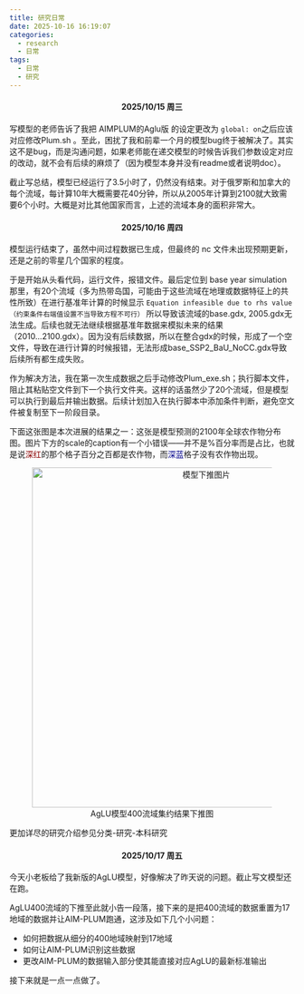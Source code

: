 ```yaml
---
title: 研究日常
date: 2025-10-16 16:19:07
categories:
  - research
  - 日常
tags:
  - 日常
  - 研究
---
```

<h4 id="20251015" style="text-align:center; font-weight:bold;">2025/10/15 周三</h4>

写模型的老师告诉了我把 AIMPLUM的Aglu版 的设定更改为 `global: on`之后应该对应修改Plum.sh 。至此，困扰了我和前辈一个月的模型bug终于被解决了。其实这不是bug，而是沟通问题，如果老师能在递交模型的时候告诉我们参数设定对应的改动，就不会有后续的麻烦了（因为模型本身并没有readme或者说明doc）。

截止写总结，模型已经运行了3.5小时了，仍然没有结束。对于俄罗斯和加拿大的每个流域，每计算10年大概需要花40分钟，所以从2005年计算到2100就大致需要6个小时。大概是对比其他国家而言，上述的流域本身的面积非常大。

<h4 id="20251016" style="text-align:center; font-weight:bold;">2025/10/16 周四</h4>

模型运行结束了，虽然中间过程数据已生成，但最终的 nc 文件未出现预期更新，还是之前的零星几个国家的程度。

于是开始从头看代码，运行文件，报错文件。最后定位到 base year simulation那里，有20个流域（多为热带岛国，可能由于这些流域在地理或数据特征上的共性所致）在进行基准年计算的时候显示 `Equation infeasible due to rhs value （约束条件右端值设置不当导致方程不可行）` 所以导致该流域的base.gdx, 2005.gdx无法生成。后续也就无法继续根据基准年数据来模拟未来的结果（2010...2100.gdx）。因为没有后续数据，所以在整合gdx的时候，形成了一个空文件，导致在进行计算的时候报错，无法形成base_SSP2_BaU_NoCC.gdx导致后续所有都生成失败。

作为解决方法，我在第一次生成数据之后手动修改Plum_exe.sh；执行脚本文件，阻止其粘贴空文件到下一个执行文件夹。这样的话虽然少了20个流域，但是模型可以执行到最后并输出数据。后续计划加入在执行脚本中添加条件判断，避免空文件被复制至下一阶段目录。

下面这张图是本次进展的结果之一：这张是模型预测的2100年全球农作物分布图。图片下方的scale的caption有一个小错误——并不是%百分率而是占比，也就是说<span style="color:darkred;">深红</span>的那个格子百分之百都是农作物，而<span style="color:darkblue;">深蓝</span>格子没有农作物出现。
<figure style="text-align:center">
  <img src="/images/251016r.png" width="600" alt="模型下推图片">
  <figcaption>AgLU模型400流域集约结果下推图</figcaption>
</figure>
更加详尽的研究介绍参见分类-研究-本科研究


<h4 id="20251017" style="text-align:center; font-weight:bold;">2025/10/17 周五</h4>

今天小老板给了我新版的AgLU模型，好像解决了昨天说的问题。截止写文模型还在跑。

AgLU400流域的下推至此就小告一段落，接下来的是把400流域的数据重置为17地域的数据并让AIM-PLUM跑通，这涉及如下几个小问题：
* 如何把数据从细分的400地域映射到17地域
* 如何让AIM-PLUM识别这些数据
* 更改AIM-PLUM的数据输入部分使其能直接对应AgLU的最新标准输出

接下来就是一点一点做了。